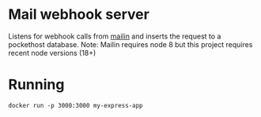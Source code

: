 # Mail webhook server

Listens for webhook calls from [mailin](https://github.com/Flolagale/mailin.git) and inserts the request to a pockethost database.
Note: Mailin requires node 8 but this project requires recent node versions (18+)

# Running

```docker run -p 3000:3000 my-express-app```
